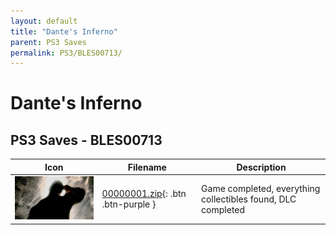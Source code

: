 ```yaml
---
layout: default
title: "Dante's Inferno"
parent: PS3 Saves
permalink: PS3/BLES00713/
---
```

# Dante's Inferno

## PS3 Saves - BLES00713

| Icon | Filename | Description |
|------|----------|-------------|
| ![Dante's Inferno](ICON0.PNG) | [00000001.zip](00000001.zip){: .btn .btn-purple } | Game completed, everything collectibles found, DLC completed |
